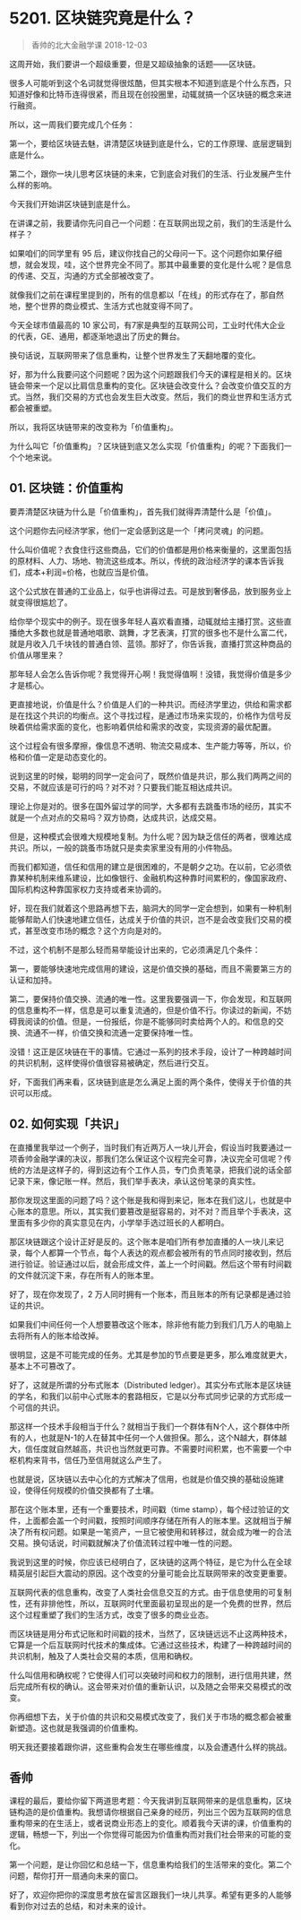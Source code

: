 # 5201. 区块链究竟是什么？
> 香帅的北大金融学课
2018-12-03

这周开始，我们要讲一个超级重要，但是又超级抽象的话题——区块链。

很多人可能听到这个名词就觉得很炫酷，但其实根本不知道到底是个什么东西，只知道好像和比特币连得很紧，而且现在创投圈里，动辄就搞一个区块链的概念来进行融资。

所以，这一周我们要完成几个任务：

第一个，要给区块链去魅，讲清楚区块链到底是什么，它的工作原理、底层逻辑到底是什么。

第二个，跟你一块儿思考区块链的未来，它到底会对我们的生活、行业发展产生什么样的影响。

今天我们开始讲区块链到底是什么。

在讲课之前，我要请你先问自己一个问题：在互联网出现之前，我们的生活是什么样子？

如果咱们的同学里有 95 后，建议你找自己的父母问一下。这个问题你如果仔细想，就会发现，哇，这个世界完全不同了。那其中最重要的变化是什么呢？是信息的传递、交互，沟通的方式全部被改变了。

就像我们之前在课程里提到的，所有的信息都以「在线」的形式存在了，那自然地，整个世界的商业模式、生活方式也就变得不同了。

今天全球市值最高的 10 家公司，有7家是典型的互联网公司，工业时代伟大企业的代表，GE、通用，都逐渐地退出了历史的舞台。

换句话说，互联网带来了信息重构，让整个世界发生了天翻地覆的变化。

好，那为什么我要问这个问题呢？因为这个问题跟我们今天的课程是相关的。区块链会带来一个足以比肩信息重构的变化。区块链会改变什么？会改变价值交互的方式。当然，我们交易的方式也会发生巨大改变。然后，我们的商业世界和生活方式都会被重塑。

所以，我将区块链带来的改变称为「价值重构」。

为什么叫它「价值重构」？区块链到底又怎么实现「价值重构」的呢？下面我们一个个地来说。

## 01. 区块链：价值重构

要弄清楚区块链为什么是「价值重构」，首先我们就得弄清楚什么是「价值」。

这个问题你去问经济学家，他们一定会感到这是一个「拷问灵魂」的问题。

什么叫价值呢？衣食住行这些商品，它们的价值都是用价格来衡量的，这里面包括的原材料、人力、场地、物流这些成本。所以，传统的政治经济学的课本告诉我们，成本+利润=价格，也就应当是价值。

这个公式放在普通的工业品上，似乎也讲得过去。可是放到奢侈品，放到服务业上就变得很尴尬了。

给你举个现实中的例子。现在很多年轻人喜欢看直播，动辄就给主播打赏。这些直播绝大多数也就是普通地唱歌、跳舞，才艺表演，打赏的很多也不是什么富二代，就是月收入几千块钱的普通白领、蓝领。那好了，你告诉我，直播打赏这种商品的价值从哪里来？

那年轻人会怎么告诉你呢？我觉得开心啊！我觉得值啊！没错，我觉得价值是多少才是核心。

更直接地说，价值是什么？价值是人们的一种共识。而经济学里边，供给和需求都是在找这个共识的均衡点。这个寻找过程，是通过市场来实现的，价格作为信号反映着供给需求面的变化，也影响着供给和需求的改变，实现资源的最优配置。

这个过程会有很多摩擦，像信息不透明、物流交易成本、生产能力等等，所以，价格和价值一定是动态变化的。

说到这里的时候，聪明的同学一定会问了，既然价值是共识，那么我们两两之间的交易，不就应该是可行的吗？对不对？只要我们能互相达成共识。

理论上你是对的。很多在国外留过学的同学，大多都有去跳蚤市场的经历，其实不就是一个点对点的交易吗？双方协商，达成共识，达成交易。

但是，这种模式会很难大规模地复制。为什么呢？因为缺乏信任的两者，很难达成共识。所以，一般的跳蚤市场就只是卖卖家里没有用的小件物品。

而我们都知道，信任和信用的建立是很困难的，不是朝夕之功。在以前，它必须依靠某种机制来维系建设，比如像银行、金融机构这种靠时间累积的，像国家政府、国际机构这种靠国家权力支持或者来协调的。

好，现在我们就着这个思路再想下去，脑洞大的同学一定会想到，如果有一种机制能够帮助人们快速地建立信任，达成关于价值的共识，岂不是会改变我们交易的模式，甚至改变市场的概念？这个方向是对的。

不过，这个机制不是那么轻而易举能设计出来的，它必须满足几个条件：

第一，要能够快速地完成信用的建设，这是价值交换的基础，而且不需要第三方的认证和加持。

第二，要保持价值交换、流通的唯一性。这里我要强调一下，你会发现，和互联网的信息重构不一样，信息是可以重复流通的，但是价值不行。你读过的新闻，不妨碍我阅读的价值。但是，一份报纸，你是不能够同时卖给两个人的。和信息的交换、流通不一样，价值交换和流通一定要保持唯一性。

没错！这正是区块链在干的事情。它通过一系列的技术手段，设计了一种跨越时间的共识机制，这样使得价值很容易被确定，然后进行交互。

好，下面我们再来看，区块链到底是怎么满足上面的两个条件，使得关于价值的共识可以形成。

## 02. 如何实现「共识」

在直播里我举过一个例子，当时我们有近两万人一块儿开会，假设当时我要通过一项香帅金融学课的决议，那我们怎么保证这个议程完全可靠，决议完全可信呢？传统的方法是这样子的，得到这边有个工作人员，专门负责笔录，把我们说的话全部记录下来，像记账一样。然后，我们举手表决，承认这份笔录的真实性。

那你发现这里面的问题了吗？这个账是我和得到来记，账本在我们这儿，也就是中心账本的意思。所以，其实我们要篡改是挺容易的，对不对？而且举个手表决，这里面有多少你的真实意见在内，小学举手选过班长的人都明白。

那区块链跟这个设计正好是反的。这个账本是咱们所有参加直播的人一块儿来记录，每个人都算一个节点，每个人表达的观点都会被所有的节点同时接收到，然后进行验证。验证通过以后，就会形成文件，盖上一个时间戳。然后这个带有时间戳的文件就沉淀下来，存在所有人的账本里。

好了，现在你发现了，2 万人同时拥有一个账本，而且账本的所有记录都是通过验证的共识。

如果我们中间任何一个人想要篡改这个账本，除非他有能力到我们几万人的电脑上去将所有人的账本给改掉。

很明显，这是不可能完成的任务。尤其是参加的节点要是更多，那么难度就更大，基本上不可篡改了。

好了，这就是所谓的分布式账本（Distributed ledger）。其实分布式账本是区块链的学名，和我们以前中心式账本的套路相反，它是以分布式同步记录的方式形成一个可信的共识。

那这样一个技术手段相当于什么？就相当于我们一个群体有N个人，这个群体中所有的人，也就是N-1的人在替其中任何一个人做担保。那么，这个N越大，群体越大，信任度就自然越高，共识也当然就更可靠。不需要时间积累，也不需要一个中枢机构来背书，信任乃至信用就这么产生了。

也就是说，区块链以去中心化的方式解决了信用，也就是价值交换的基础设施建设，使得任何规模的价值交换都有了土壤。

那在这个账本里，还有一个重要技术，时间戳（time stamp），每个经过验证的文件，上面都会盖一个时间戳，按照时间顺序存储在所有人的账本里。这就相当于解决了所有权问题。如果是一笔资产，一旦它被使用和转移过，就会成为唯一的合法交易。换句话说，时间戳就解决了价值流转过程中唯一性的问题。

我说到这里的时候，你应该已经明白了，区块链的这两个特征，是它为什么在全球精英层引起巨大震动的原因。这个改变的分量可能会比互联网带来的改变更重要。

互联网代表的信息重构，改变了人类社会信息交互的方式。由于信息使用的可复制性，还有非排他性，所以，互联网时代里面最初呈现出的是一个免费的世界，然后这个过程重塑了我们的生活方式，改变了很多的商业业态。

而区块链是用分布式记账和时间戳的技术，当然了，区块链远远不止这两种技术，它算是一个后互联网时代技术的集成体。它通过这些技术，构建了一种跨越时间的共识机制，触及了人类社会交易的本质，信用和确权。

什么叫信用和确权呢？它使得人们可以突破时间和权力的限制，进行信用共建，然后完成所有权的确认。这会带来对价值的重新认识，以及随之会带来交易模式的改变。

你再细想下去，关于价值的共识和交易模式改变了，我们关于市场的概念都会被重新塑造。这也就是我强调的价值重构。

明天我还要接着跟你讲，这些重构会发生在哪些维度，以及会遭遇什么样的挑战。

## 香帅

课程的最后，要给你留下两道思考题：今天我讲到互联网带来的是信息重构，区块链构造的是价值重构。我想请你根据自己亲身的经历，列出三个因为互联网的信息重构带来的在生活上，或者说商业形态上的变化。顺着我今天讲的课，价值重构的逻辑，畅想一下，列出一个你觉得可能因为价值重构而对我们社会带来的可能的变化。

第一个问题，是让你回忆和总结一下，信息重构给我们的生活带来的变化。第二个问题，帮你打开一扇通向未来的窗口。

好了，欢迎你把你的深度思考放在留言区跟我们一块儿共享。希望有更多的人能够看到你对过去的总结，和对未来的设计。
